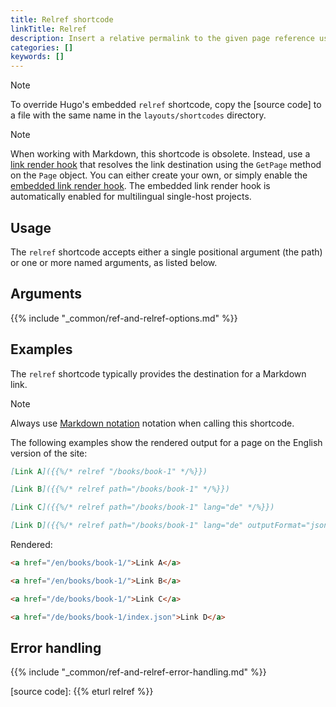 ```yaml
---
title: Relref shortcode
linkTitle: Relref
description: Insert a relative permalink to the given page reference using the relref shortcode.
categories: []
keywords: []
---
```


> [!note]
> To override Hugo's embedded `relref` shortcode, copy the [source code] to a file with the same name in the `layouts/shortcodes` directory.

> [!note]
> When working with Markdown, this shortcode is obsolete. Instead, use a [link render hook] that resolves the link destination using the `GetPage` method on the `Page` object. You can either create your own, or simply enable the [embedded link render hook]. The embedded link render hook is automatically enabled for multilingual single-host projects.

## Usage

The `relref` shortcode accepts either a single positional argument (the path) or one or more named arguments, as listed below.

## Arguments

{{% include "_common/ref-and-relref-options.md" %}}

## Examples

The `relref` shortcode typically provides the destination for a Markdown link.

> [!note]
> Always use [Markdown notation] notation when calling this shortcode.

The following examples show the rendered output for a page on the English version of the site:

```md
[Link A]({{%/* relref "/books/book-1" */%}})

[Link B]({{%/* relref path="/books/book-1" */%}})

[Link C]({{%/* relref path="/books/book-1" lang="de" */%}})

[Link D]({{%/* relref path="/books/book-1" lang="de" outputFormat="json" */%}})
```

Rendered:

```html
<a href="/en/books/book-1/">Link A</a>

<a href="/en/books/book-1/">Link B</a>

<a href="/de/books/book-1/">Link C</a>

<a href="/de/books/book-1/index.json">Link D</a>
```

## Error handling

{{% include "_common/ref-and-relref-error-handling.md" %}}

[content format]: /content-management/formats/
[embedded link render hook]: /render-hooks/links/#default
[link render hook]: /render-hooks/links/
[Markdown notation]: /content-management/shortcodes/#notation
[source code]: {{% eturl relref %}}
